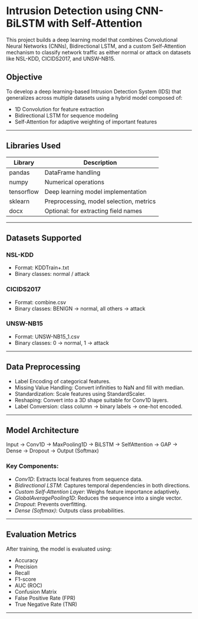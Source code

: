 # Intrusion Detection using CNN-BiLSTM with Self-Attention

This project builds a deep learning model that combines Convolutional Neural Networks (CNNs), Bidirectional LSTM, and a custom Self-Attention mechanism to classify network traffic as either normal or attack on datasets like NSL-KDD, CICIDS2017, and UNSW-NB15.



## Objective

To develop a deep learning-based Intrusion Detection System (IDS) that generalizes across multiple datasets using a hybrid model composed of:

- 1D Convolution for feature extraction  
- Bidirectional LSTM for sequence modeling  
- Self-Attention for adaptive weighting of important features  

---

## Libraries Used

| Library     | Description                         |
|------------|-------------------------------------|
| pandas     | DataFrame handling                  |
| numpy      | Numerical operations                |
| tensorflow | Deep learning model implementation |
| sklearn    | Preprocessing, model selection, metrics |
| docx       | Optional: for extracting field names |

---

## Datasets Supported

### NSL-KDD
- Format: KDDTrain+.txt
- Binary classes: normal / attack

### CICIDS2017
- Format: combine.csv
- Binary classes: BENIGN → normal, all others → attack

### UNSW-NB15
- Format: UNSW-NB15_1.csv
- Binary classes: 0 → normal, 1 → attack

---

## Data Preprocessing

- Label Encoding of categorical features.
- Missing Value Handling: Convert infinities to NaN and fill with median.
- Standardization: Scale features using StandardScaler.
- Reshaping: Convert into a 3D shape suitable for Conv1D layers.
- Label Conversion: class column → binary labels → one-hot encoded.

---

## Model Architecture



Input → Conv1D → MaxPooling1D → BiLSTM → SelfAttention → GAP → Dense → Dropout → Output (Softmax)



### Key Components:

- *Conv1D*: Extracts local features from sequence data.
- *Bidirectional LSTM*: Captures temporal dependencies in both directions.
- *Custom Self-Attention Layer*: Weighs feature importance adaptively.
- *GlobalAveragePooling1D*: Reduces the sequence into a single vector.
- *Dropout*: Prevents overfitting.
- *Dense (Softmax)*: Outputs class probabilities.

---

## Evaluation Metrics

After training, the model is evaluated using:

- Accuracy  
- Precision  
- Recall  
- F1-score  
- AUC (ROC)  
- Confusion Matrix  
- False Positive Rate (FPR)  
- True Negative Rate (TNR)  

---



